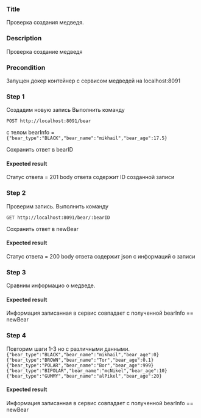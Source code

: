 ### Title
Проверка создания медведя.
### Description
Проверка создание медведя
### Precondition
Запущен докер контейнер с сервисом медведей на localhost:8091
### Step 1
Создадим новую запись
Выполнить команду

``POST http://localhost:8091/bear``

с телом bearInfo =
``{"bear_type":"BLACK","bear_name":"mikhail","bear_age":17.5}``

Сохранить ответ в bearID

#### Expected result
Статус ответа = 201
body ответа содержит ID созданной записи

### Step 2
Проверим запись.
Выполнить команду

``GET http://localhost:8091/bear/:bearID``

Сохранить ответ в newBear

#### Expected result
Статус ответа = 200
body ответа содержит json c информаций о записи

### Step 3
Сравним информацио о медведе.

#### Expected result
Информация записанная в сервис совпадает с полученной
bearInfo == newBear

### Step 4
Повторим шаги 1-3 но с различными данными.
``{"bear_type":"BLACK","bear_name":"mikhail","bear_age":0}
{"bear_type":"BROWN","bear_name":"Tor","bear_age":0.1}
{"bear_type":"POLAR","bear_name":"Bor","bear_age":999}
{"bear_type":"BIPOLAR","bear_name":"mcNikel","bear_age":10}
{"bear_type":"GUMMY","bear_name":"alPikel","bear_age":20}
``

#### Expected result
Информация записанная в сервис совпадает с полученной
bearInfo == newBear
